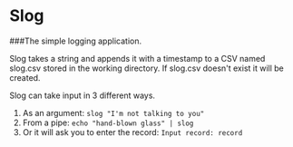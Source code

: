 Slog
====

###The simple logging application.

Slog takes a string and appends it with a timestamp to a CSV named slog.csv stored in the working directory. If slog.csv doesn't exist it will be created.

Slog can take input in 3 different ways.

1) As an argument: `slog "I'm not talking to you"`
2) From a pipe: `echo "hand-blown glass" | slog`
3) Or it will ask you to enter the record: `Input record: record`
